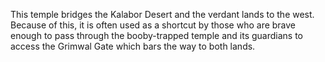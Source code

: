 This temple bridges the Kalabor Desert and the verdant lands to the west. Because of this, it is often used as a shortcut by those who are brave enough to pass through the booby-trapped temple and its guardians to access the Grimwal Gate which bars the way to both lands.